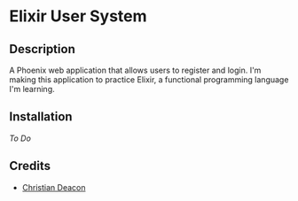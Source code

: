 # Elixir User System
## Description
A Phoenix web application that allows users to register and login. I'm making this application to practice Elixir, a functional programming language I'm learning.

## Installation
*To Do*

## Credits
* [Christian Deacon](https://www.linkedin.com/in/christian-deacon-902042186/)